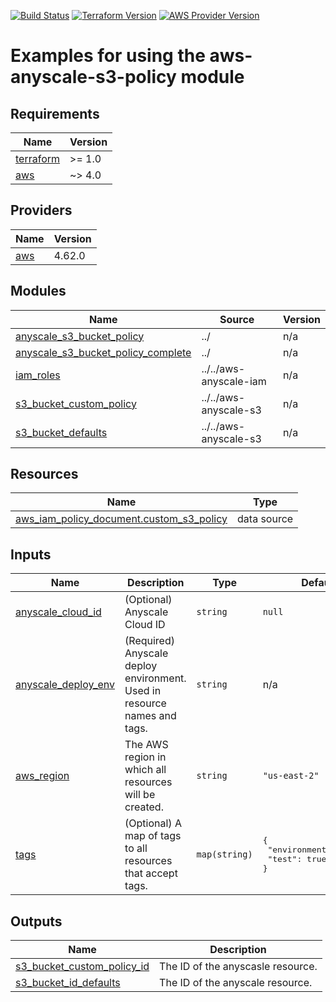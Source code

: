 [![Build Status][badge-build]][build-status]
[![Terraform Version][badge-terraform]](https://github.com/hashicorp/terraform/releases)
[![AWS Provider Version][badge-tf-aws]](https://github.com/terraform-providers/terraform-provider-aws/releases)

# Examples for using the aws-anyscale-s3-policy module

<!-- BEGINNING OF PRE-COMMIT-TERRAFORM DOCS HOOK -->
## Requirements

| Name | Version |
|------|---------|
| <a name="requirement_terraform"></a> [terraform](#requirement\_terraform) | >= 1.0 |
| <a name="requirement_aws"></a> [aws](#requirement\_aws) | ~> 4.0 |

## Providers

| Name | Version |
|------|---------|
| <a name="provider_aws"></a> [aws](#provider\_aws) | 4.62.0 |

## Modules

| Name | Source | Version |
|------|--------|---------|
| <a name="module_anyscale_s3_bucket_policy"></a> [anyscale\_s3\_bucket\_policy](#module\_anyscale\_s3\_bucket\_policy) | ../ | n/a |
| <a name="module_anyscale_s3_bucket_policy_complete"></a> [anyscale\_s3\_bucket\_policy\_complete](#module\_anyscale\_s3\_bucket\_policy\_complete) | ../ | n/a |
| <a name="module_iam_roles"></a> [iam\_roles](#module\_iam\_roles) | ../../aws-anyscale-iam | n/a |
| <a name="module_s3_bucket_custom_policy"></a> [s3\_bucket\_custom\_policy](#module\_s3\_bucket\_custom\_policy) | ../../aws-anyscale-s3 | n/a |
| <a name="module_s3_bucket_defaults"></a> [s3\_bucket\_defaults](#module\_s3\_bucket\_defaults) | ../../aws-anyscale-s3 | n/a |

## Resources

| Name | Type |
|------|------|
| [aws_iam_policy_document.custom_s3_policy](https://registry.terraform.io/providers/hashicorp/aws/latest/docs/data-sources/iam_policy_document) | data source |

## Inputs

| Name | Description | Type | Default | Required |
|------|-------------|------|---------|:--------:|
| <a name="input_anyscale_cloud_id"></a> [anyscale\_cloud\_id](#input\_anyscale\_cloud\_id) | (Optional) Anyscale Cloud ID | `string` | `null` | no |
| <a name="input_anyscale_deploy_env"></a> [anyscale\_deploy\_env](#input\_anyscale\_deploy\_env) | (Required) Anyscale deploy environment. Used in resource names and tags. | `string` | n/a | yes |
| <a name="input_aws_region"></a> [aws\_region](#input\_aws\_region) | The AWS region in which all resources will be created. | `string` | `"us-east-2"` | no |
| <a name="input_tags"></a> [tags](#input\_tags) | (Optional) A map of tags to all resources that accept tags. | `map(string)` | <pre>{<br>  "environment": "test",<br>  "test": true<br>}</pre> | no |

## Outputs

| Name | Description |
|------|-------------|
| <a name="output_s3_bucket_custom_policy_id"></a> [s3\_bucket\_custom\_policy\_id](#output\_s3\_bucket\_custom\_policy\_id) | The ID of the anyscasle resource. |
| <a name="output_s3_bucket_id_defaults"></a> [s3\_bucket\_id\_defaults](#output\_s3\_bucket\_id\_defaults) | The ID of the anyscale resource. |
<!-- END OF PRE-COMMIT-TERRAFORM DOCS HOOK -->

<!-- References -->
[Terraform]: https://www.terraform.io
[Issues]: https://github.com/anyscale/sa-sandbox-terraform/issues
[badge-build]: https://github.com/anyscale/sa-sandbox-terraform/workflows/CI/CD%20Pipeline/badge.svg
[badge-terraform]: https://img.shields.io/badge/terraform-1.x%20-623CE4.svg?logo=terraform
[badge-tf-aws]: https://img.shields.io/badge/AWS-4.+-F8991D.svg?logo=terraform
[build-status]: https://github.com/anyscale/sa-sandbox-terraform/actions
